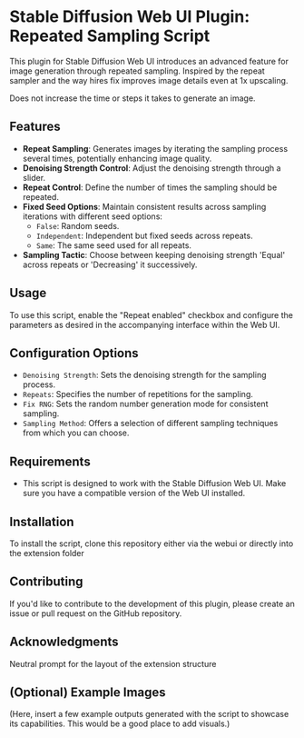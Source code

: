 # Stable Diffusion Web UI Plugin: Repeated Sampling Script

This plugin for Stable Diffusion Web UI introduces an advanced feature for image generation through repeated sampling.
Inspired by the repeat sampler and the way hires fix improves image details even at 1x upscaling.

Does not increase the time or steps it takes to generate an image.

## Features

- **Repeat Sampling**: Generates images by iterating the sampling process several times, potentially enhancing image quality.
- **Denoising Strength Control**: Adjust the denoising strength through a slider.
- **Repeat Control**: Define the number of times the sampling should be repeated.
- **Fixed Seed Options**: Maintain consistent results across sampling iterations with different seed options:
  - `False`: Random seeds.
  - `Independent`: Independent but fixed seeds across repeats.
  - `Same`: The same seed used for all repeats.
- **Sampling Tactic**: Choose between keeping denoising strength 'Equal' across repeats or 'Decreasing' it successively.
  
## Usage

To use this script, enable the "Repeat enabled" checkbox and configure the parameters as desired in the accompanying interface within the Web UI.

## Configuration Options

- `Denoising Strength`: Sets the denoising strength for the sampling process.
- `Repeats`: Specifies the number of repetitions for the sampling.
- `Fix RNG`: Sets the random number generation mode for consistent sampling.
- `Sampling Method`: Offers a selection of different sampling techniques from which you can choose.

## Requirements

- This script is designed to work with the Stable Diffusion Web UI. Make sure you have a compatible version of the Web UI installed.

## Installation

To install the script, clone this repository either via the webui or directly into the extension folder

## Contributing
If you'd like to contribute to the development of this plugin, please create an issue or pull request on the GitHub repository.

## Acknowledgments
Neutral prompt for the layout of the extension structure

## (Optional) Example Images
(Here, insert a few example outputs generated with the script to showcase its capabilities. This would be a good place to add visuals.)
